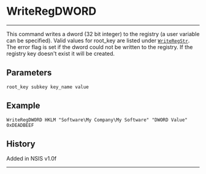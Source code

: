 # WriteRegDWORD

---

This command writes a dword (32 bit integer) to the registry (a user variable can be specified). Valid values for root_key are listed under [`WriteRegStr`][1]. The error flag is set if the dword could not be written to the registry. If the registry key doesn't exist it will be created.

## Parameters

    root_key subkey key_name value

## Example

	WriteRegDWORD HKLM "Software\My Company\My Software" "DWORD Value" 0xDEADBEEF

## History

Added in NSIS v1.0f

---

[1]: WriteRegStr.md